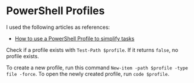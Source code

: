 ﻿# PowerShell Profiles

I used the following articles as references:
* [How to use a PowerShell Profile to simplify tasks](https://www.techrepublic.com/blog/data-center/how-to-use-a-powershell-profile-to-simplify-tasks/)

Check if a profile exists with `Test-Path $profile`. If it returns `false`, no profile exists.

To create a new profile, run this command `New-item -path $profile -type file -force`. To open the newly created profile, run  `code $profile`.

